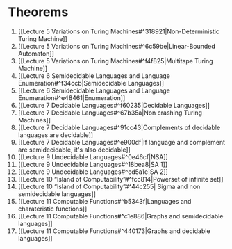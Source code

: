 # Theorems

1) [[Lecture 5 Variations on Turing Machines#^318921|Non-Deterministic Turing Machine]]
2) [[Lecture 5 Variations on Turing Machines#^6c59be|Linear-Bounded Automaton]]
3)  [[Lecture 5 Variations on Turing Machines#^f4f825|Multitape Turing Machine]]
4)  [[Lecture 6 Semidecidable Languages and Language Enumeration#^f34ccb|Semidecidable Languages]]
5)  [[Lecture 6 Semidecidable Languages and Language Enumeration#^e48461|Enumeration]]
6)  [[Lecture 7 Decidable Languages#^f60235|Decidable Languages]]
7)  [[Lecture 7 Decidable Languages#^67b35a|Non crashing Turing Machines]]
8)  [[Lecture 7 Decidable Languages#^91cc43|Complements of decidable languages are decidable]]
9)  [[Lecture 7 Decidable Languages#^e900df|If language and complement are semidecidable, it's also decidable]]
10)  [[Lecture 9 Undecidable Languages#^0e46cf|NSA]]
11)  [[Lecture 9 Undecidable Languages#^18bea8|SA 1]]
12)  [[Lecture 9 Undecidable Languages#^cd5a1e|SA 2]]
13)  [[Lecture 10 “Island of Computability”#^fcc814|Powerset of infinite set]]
14)  [[Lecture 10 “Island of Computability”#^44c255| Sigma and non semidecidable languages]]
15)  [[Lecture 11 Computable Functions#^b5343f|Languages and charateristic functions]]
16)  [[Lecture 11 Computable Functions#^c1e886|Graphs and semidecidable languages]]
17)  [[Lecture 11 Computable Functions#^440173|Graphs and decidable languages]]